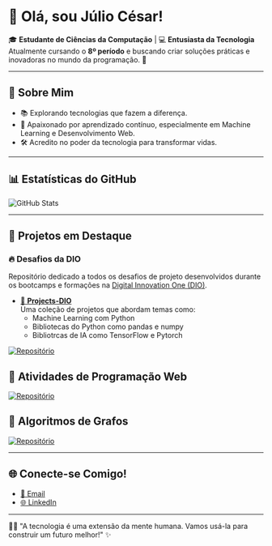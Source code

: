 
# 👋 Olá, sou Júlio César! 

🎓 **Estudante de Ciências da Computação** | 💻 **Entusiasta da Tecnologia**  
Atualmente cursando o **8º período** e buscando criar soluções práticas e inovadoras no mundo da programação. 🚀

---

## 🌟 Sobre Mim
- 📚 Explorando tecnologias que fazem a diferença.
- 🤖 Apaixonado por aprendizado contínuo, especialmente em Machine Learning e Desenvolvimento Web.
- 🛠️ Acredito no poder da tecnologia para transformar vidas.

---

## 📊 Estatísticas do GitHub



![GitHub Stats](https://github-readme-stats.vercel.app/api?username=juliocesar710&show_icons=true&title_color=6ca8e0&text_color=9ca3af&icon_color=4c6ef5&bg_color=0d1117&border_color=1f2937)





---

## 🚀 Projetos em Destaque

### 🔥 **Desafios da DIO**
Repositório dedicado a todos os desafios de projeto desenvolvidos durante os bootcamps e formações na [Digital Innovation One (DIO)](https://www.dio.me/).

- [📁 **Projects-DIO**](https://github.com/juliocesar710/Projects-DIO)  
  Uma coleção de projetos que abordam temas como:
  - Machine Learning com Python
  - Bibliotecas do Python como pandas e numpy
  - Bibliotrcas de IA como TensorFlow e Pytorch

[![Repositório](https://github-readme-stats.vercel.app/api/pin/?username=juliocesar710&repo=Projects-DIO&title_color=6ca8e0&text_color=9ca3af&icon_color=4c6ef5&bg_color=0d1117&border_color=1f2937)](https://github.com/juliocesar710/Projects-DIO)


## 🤖 Atividades de Programação Web



[![Repositório](https://github-readme-stats.vercel.app/api/pin/?username=juliocesar710&repo=Atividades-web&title_color=6ca8e0&text_color=9ca3af&icon_color=4c6ef5&bg_color=0d1117&border_color=1f2937)](https://github.com/juliocesar710/Atividades-web)

## 💫 Algoritmos de Grafos



[![Repositório](https://github-readme-stats.vercel.app/api/pin/?username=juliocesar710&repo=algoritmo_de_grafos&title_color=6ca8e0&text_color=9ca3af&icon_color=4c6ef5&bg_color=0d1117&border_color=1f2937)](https://github.com/juliocesar710/algoritmo_de_grafos)




---

## 🌐 Conecte-se Comigo!
- [📧 Email](mailto:juliocesar594@gmail.com)  
- [🌐 LinkedIn](https://www.linkedin.com/in/julio-cesar-candeia-818a26241/)  


---

👨‍💻 "A tecnologia é uma extensão da mente humana. Vamos usá-la para construir um futuro melhor!" ✨

